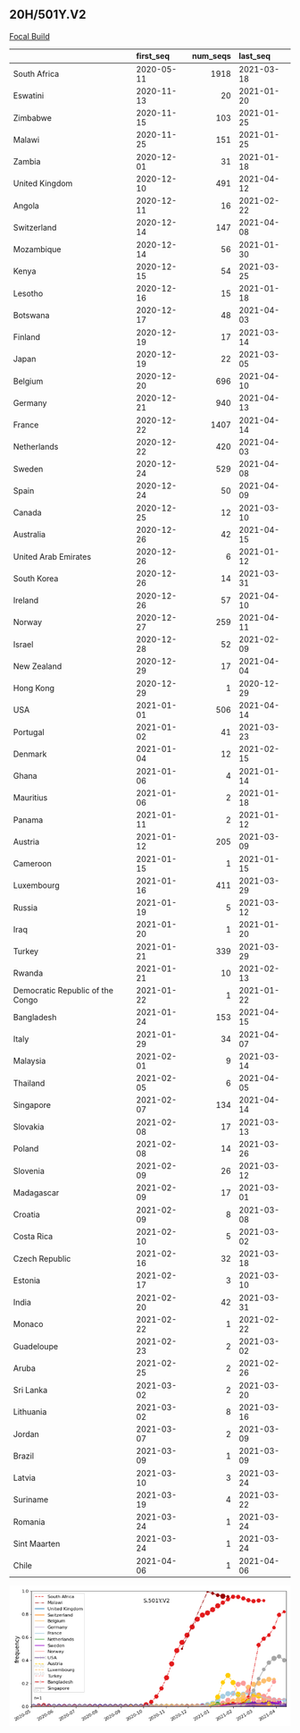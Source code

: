 

## 20H/501Y.V2
[Focal Build](https://nextstrain.org/groups/neherlab/ncov/S.501Y.V2?c=gt-S_501)

|                                  | first_seq   |   num_seqs | last_seq   |
|:---------------------------------|:------------|-----------:|:-----------|
| South Africa                     | 2020-05-11  |       1918 | 2021-03-18 |
| Eswatini                         | 2020-11-13  |         20 | 2021-01-20 |
| Zimbabwe                         | 2020-11-15  |        103 | 2021-01-25 |
| Malawi                           | 2020-11-25  |        151 | 2021-01-25 |
| Zambia                           | 2020-12-01  |         31 | 2021-01-18 |
| United Kingdom                   | 2020-12-10  |        491 | 2021-04-12 |
| Angola                           | 2020-12-11  |         16 | 2021-02-22 |
| Switzerland                      | 2020-12-14  |        147 | 2021-04-08 |
| Mozambique                       | 2020-12-14  |         56 | 2021-01-30 |
| Kenya                            | 2020-12-15  |         54 | 2021-03-25 |
| Lesotho                          | 2020-12-16  |         15 | 2021-01-18 |
| Botswana                         | 2020-12-17  |         48 | 2021-04-03 |
| Finland                          | 2020-12-19  |         17 | 2021-03-14 |
| Japan                            | 2020-12-19  |         22 | 2021-03-05 |
| Belgium                          | 2020-12-20  |        696 | 2021-04-10 |
| Germany                          | 2020-12-21  |        940 | 2021-04-13 |
| France                           | 2020-12-22  |       1407 | 2021-04-14 |
| Netherlands                      | 2020-12-22  |        420 | 2021-04-03 |
| Sweden                           | 2020-12-24  |        529 | 2021-04-08 |
| Spain                            | 2020-12-24  |         50 | 2021-04-09 |
| Canada                           | 2020-12-25  |         12 | 2021-03-10 |
| Australia                        | 2020-12-26  |         42 | 2021-04-15 |
| United Arab Emirates             | 2020-12-26  |          6 | 2021-01-12 |
| South Korea                      | 2020-12-26  |         14 | 2021-03-31 |
| Ireland                          | 2020-12-26  |         57 | 2021-04-10 |
| Norway                           | 2020-12-27  |        259 | 2021-04-11 |
| Israel                           | 2020-12-28  |         52 | 2021-02-09 |
| New Zealand                      | 2020-12-29  |         17 | 2021-04-04 |
| Hong Kong                        | 2020-12-29  |          1 | 2020-12-29 |
| USA                              | 2021-01-01  |        506 | 2021-04-14 |
| Portugal                         | 2021-01-02  |         41 | 2021-03-23 |
| Denmark                          | 2021-01-04  |         12 | 2021-02-15 |
| Ghana                            | 2021-01-06  |          4 | 2021-01-14 |
| Mauritius                        | 2021-01-06  |          2 | 2021-01-18 |
| Panama                           | 2021-01-11  |          2 | 2021-01-12 |
| Austria                          | 2021-01-12  |        205 | 2021-03-09 |
| Cameroon                         | 2021-01-15  |          1 | 2021-01-15 |
| Luxembourg                       | 2021-01-16  |        411 | 2021-03-29 |
| Russia                           | 2021-01-19  |          5 | 2021-03-12 |
| Iraq                             | 2021-01-20  |          1 | 2021-01-20 |
| Turkey                           | 2021-01-21  |        339 | 2021-03-29 |
| Rwanda                           | 2021-01-21  |         10 | 2021-02-13 |
| Democratic Republic of the Congo | 2021-01-22  |          1 | 2021-01-22 |
| Bangladesh                       | 2021-01-24  |        153 | 2021-04-15 |
| Italy                            | 2021-01-29  |         34 | 2021-04-07 |
| Malaysia                         | 2021-02-01  |          9 | 2021-03-14 |
| Thailand                         | 2021-02-05  |          6 | 2021-04-05 |
| Singapore                        | 2021-02-07  |        134 | 2021-04-14 |
| Slovakia                         | 2021-02-08  |         17 | 2021-03-13 |
| Poland                           | 2021-02-08  |         14 | 2021-03-26 |
| Slovenia                         | 2021-02-09  |         26 | 2021-03-12 |
| Madagascar                       | 2021-02-09  |         17 | 2021-03-01 |
| Croatia                          | 2021-02-09  |          8 | 2021-03-08 |
| Costa Rica                       | 2021-02-10  |          5 | 2021-03-02 |
| Czech Republic                   | 2021-02-16  |         32 | 2021-03-18 |
| Estonia                          | 2021-02-17  |          3 | 2021-03-10 |
| India                            | 2021-02-20  |         42 | 2021-03-31 |
| Monaco                           | 2021-02-22  |          1 | 2021-02-22 |
| Guadeloupe                       | 2021-02-23  |          2 | 2021-03-02 |
| Aruba                            | 2021-02-25  |          2 | 2021-02-26 |
| Sri Lanka                        | 2021-03-02  |          2 | 2021-03-20 |
| Lithuania                        | 2021-03-02  |          8 | 2021-03-16 |
| Jordan                           | 2021-03-07  |          2 | 2021-03-09 |
| Brazil                           | 2021-03-09  |          1 | 2021-03-09 |
| Latvia                           | 2021-03-10  |          3 | 2021-03-24 |
| Suriname                         | 2021-03-19  |          4 | 2021-03-22 |
| Romania                          | 2021-03-24  |          1 | 2021-03-24 |
| Sint Maarten                     | 2021-03-24  |          1 | 2021-03-24 |
| Chile                            | 2021-04-06  |          1 | 2021-04-06 |

![Overall trends S.501Y.V2](/overall_trends_figures/overall_trends_S.501Y.V2.png)